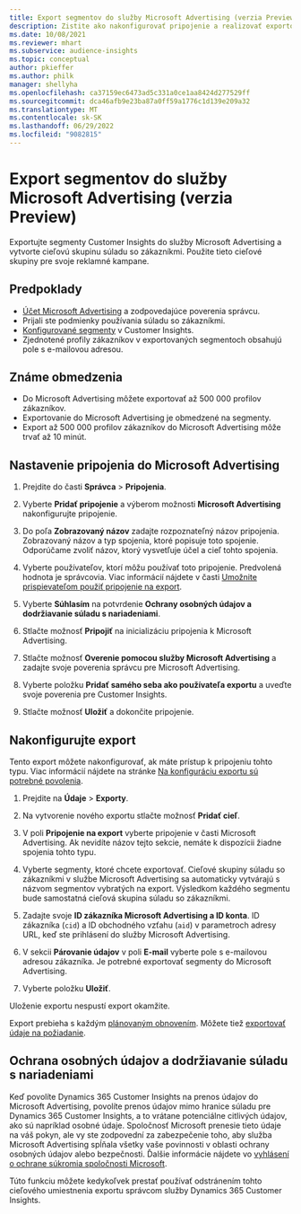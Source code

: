 ```yaml
---
title: Export segmentov do služby Microsoft Advertising (verzia Preview)
description: Zistite ako nakonfigurovať pripojenie a realizovať exportovanie do Microsoft Advertising.
ms.date: 10/08/2021
ms.reviewer: mhart
ms.subservice: audience-insights
ms.topic: conceptual
author: pkieffer
ms.author: philk
manager: shellyha
ms.openlocfilehash: ca37159ec6473ad5c331a0ce1aa8424d277529ff
ms.sourcegitcommit: dca46afb9e23ba87a0ff59a1776c1d139e209a32
ms.translationtype: MT
ms.contentlocale: sk-SK
ms.lasthandoff: 06/29/2022
ms.locfileid: "9082815"
---
```

# <a name="export-segments-to-microsoft-advertising-preview"></a>Export segmentov do služby Microsoft Advertising (verzia Preview)

Exportujte segmenty Customer Insights do služby Microsoft Advertising a vytvorte cieľovú skupinu súladu so zákazníkmi. Použite tieto cieľové skupiny pre svoje reklamné kampane.

## <a name="prerequisites"></a>Predpoklady

-   [Účet Microsoft Advertising](https://ads.microsoft.com/) a zodpovedajúce poverenia správcu.
-   Prijali ste podmienky používania súladu so zákazníkmi. 
-   [Konfigurované segmenty](segments.md) v Customer Insights.
-   Zjednotené profily zákazníkov v exportovaných segmentoch obsahujú pole s e-mailovou adresou.

## <a name="known-limitations"></a>Známe obmedzenia

- Do Microsoft Advertising môžete exportovať až 500 000 profilov zákazníkov.
- Exportovanie do Microsoft Advertising je obmedzené na segmenty.
- Export až 500 000 profilov zákazníkov do Microsoft Advertising môže trvať až 10 minút. 


## <a name="set-up-the-connection-to-microsoft-advertising"></a>Nastavenie pripojenia do Microsoft Advertising

1. Prejdite do časti **Správca** > **Pripojenia**.

1. Vyberte **Pridať pripojenie** a výberom možnosti **Microsoft Advertising** nakonfigurujte pripojenie.

1. Do poľa **Zobrazovaný názov** zadajte rozpoznateľný názov pripojenia. Zobrazovaný názov a typ spojenia, ktoré popisuje toto spojenie. Odporúčame zvoliť názov, ktorý vysvetľuje účel a cieľ tohto spojenia.

1. Vyberte používateľov, ktorí môžu používať toto pripojenie. Predvolená hodnota je správcovia. Viac informácií nájdete v časti [Umožnite prispievateľom použiť pripojenie na export](connections.md#allow-contributors-to-use-a-connection-for-exports).

1. Vyberte **Súhlasím** na potvrdenie **Ochrany osobných údajov a dodržiavanie súladu s nariadeniami**.

1. Stlačte možnosť **Pripojiť** na inicializáciu pripojenia k Microsoft Advertising.

1. Stlačte možnosť **Overenie pomocou služby Microsoft Advertising** a zadajte svoje poverenia správcu pre Microsoft Advertising.

1. Vyberte položku **Pridať samého seba ako používateľa exportu** a uveďte svoje poverenia pre Customer Insights.

1. Stlačte možnosť **Uložiť** a dokončite pripojenie.

## <a name="configure-an-export"></a>Nakonfigurujte export

Tento export môžete nakonfigurovať, ak máte prístup k pripojeniu tohto typu. Viac informácií nájdete na stránke [Na konfiguráciu exportu sú potrebné povolenia](export-destinations.md#set-up-a-new-export).

1. Prejdite na **Údaje** > **Exporty**.

1. Na vytvorenie nového exportu stlačte možnosť **Pridať cieľ**.

1. V poli **Pripojenie na export** vyberte pripojenie v časti Microsoft Advertising. Ak nevidíte názov tejto sekcie, nemáte k dispozícii žiadne spojenia tohto typu.

1. Vyberte segmenty, ktoré chcete exportovať. Cieľové skupiny súladu so zákazníkmi v službe Microsoft Advertising sa automaticky vytvárajú s názvom segmentov vybratých na export. Výsledkom každého segmentu bude samostatná cieľová skupina súladu so zákazníkmi. 

1. Zadajte svoje **ID zákazníka Microsoft Advertising a ID konta**. ID zákazníka (`cid`) a ID obchodného vzťahu (`aid`) v parametroch adresy URL, keď ste prihlásení do služby Microsoft Advertising.

1. V sekcii **Párovanie údajov** v poli **E-mail** vyberte pole s e-mailovou adresou zákazníka. Je potrebné exportovať segmenty do Microsoft Advertising.

1. Vyberte položku **Uložiť**.

Uloženie exportu nespustí export okamžite.

Export prebieha s každým [plánovaným obnovením](system.md#schedule-tab). Môžete tiež [exportovať údaje na požiadanie](export-destinations.md#run-exports-on-demand). 


## <a name="data-privacy-and-compliance"></a>Ochrana osobných údajov a dodržiavanie súladu s nariadeniami

Keď povolíte Dynamics 365 Customer Insights na prenos údajov do Microsoft Advertising, povolíte prenos údajov mimo hranice súladu pre Dynamics 365 Customer Insights, a to vrátane potenciálne citlivých údajov, ako sú napríklad osobné údaje. Spoločnosť Microsoft prenesie tieto údaje na váš pokyn, ale vy ste zodpovední za zabezpečenie toho, aby služba Microsoft Advertising spĺňala všetky vaše povinnosti v oblasti ochrany osobných údajov alebo bezpečnosti. Ďalšie informácie nájdete vo [vyhlásení o ochrane súkromia spoločnosti Microsoft](https://go.microsoft.com/fwlink/?linkid=396732).

Túto funkciu môžete kedykoľvek prestať používať odstránením tohto cieľového umiestnenia exportu správcom služby Dynamics 365 Customer Insights.
